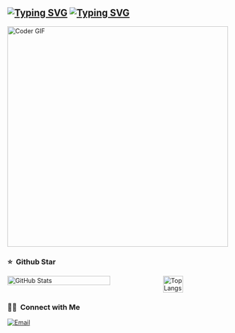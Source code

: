 <h2 align="left">
 <abc>
  <a href="https://git.io/typing-svg"><img src="https://readme-typing-svg.demolab.com?font=Fira+Code&size=40&pause=1000&color=BB65F7&width=1800&height=100&lines=Hi+there!" alt="Typing SVG" /></a>
  <a href="https://git.io/typing-svg"><img src="https://readme-typing-svg.demolab.com?font=Fira+Code&size=40&pause=1000&color=BB65F7&width=1800&height=100&lines=I'm+Hongtai-Yuan%2C+A+student+majoring+in+Intelligent+Science+And+Technology!" alt="Typing SVG" /></a>
  <br>
 </abc>
</h2>

<img align="center" src="https://media.giphy.com/media/SWoSkN6DxTszqIKEqv/giphy.gif" alt="Coder GIF" width="500">

### ⭐️ &nbsp;Github Star

<div style="display: flex; justify-content: space-between; align-items: flex-start;">
  <img width="68%" alt="GitHub Stats" src="https://github-readme-stats.vercel.app/api?username=Hongtai-Yuan&count_private=true&show_icons=true" />
  <img width="30%" alt="Top Langs" src="https://github-readme-stats.vercel.app/api/top-langs/?username=Hongtai-Yuan" />
</div>

### 🤝🏻 &nbsp;Connect with Me
<a href="mailto:1501483814@qq.com"><img alt="Email" src="https://img.shields.io/badge/Email-1501483814@qq.com-blue?style=flat-square&logo=gmail"></a>

